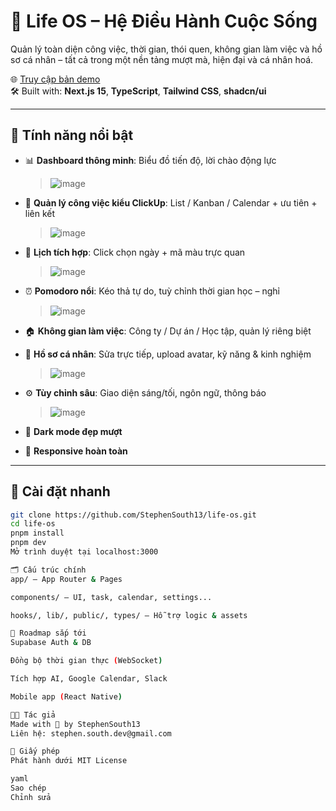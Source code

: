 # 🧠 Life OS – Hệ Điều Hành Cuộc Sống

Quản lý toàn diện công việc, thời gian, thói quen, không gian làm việc và hồ sơ cá nhân – tất cả trong một nền tảng mượt mà, hiện đại và cá nhân hoá.

🌐 [Truy cập bản demo](https://front-end-self-working-system.vercel.app/)  
🛠 Built with: **Next.js 15**, **TypeScript**, **Tailwind CSS**, **shadcn/ui**

---

## 🌟 Tính năng nổi bật

- 📊 **Dashboard thông minh**: Biểu đồ tiến độ, lời chào động lực
  >![image](https://github.com/user-attachments/assets/bc92b96f-cd34-48c8-b185-d86aea729986)

- 🎯 **Quản lý công việc kiểu ClickUp**: List / Kanban / Calendar + ưu tiên + liên kết
  >![image](https://github.com/user-attachments/assets/adb06e37-2743-4f0d-a176-31b0c5a59023)

- 📅 **Lịch tích hợp**: Click chọn ngày + mã màu trực quan
  >![image](https://github.com/user-attachments/assets/142d06f5-8d2b-4a50-96ef-8ac11c0cc305)

- ⏰ **Pomodoro nổi**: Kéo thả tự do, tuỳ chỉnh thời gian học – nghỉ
  > ![image](https://github.com/user-attachments/assets/e4656524-252d-4a33-b213-2afda50ceb55)

- 🏠 **Không gian làm việc**: Công ty / Dự án / Học tập, quản lý riêng biệt
- 👤 **Hồ sơ cá nhân**: Sửa trực tiếp, upload avatar, kỹ năng & kinh nghiệm
  >![image](https://github.com/user-attachments/assets/97643dbc-7c9f-4974-9f81-96f030d881fe)

- ⚙️ **Tùy chỉnh sâu**: Giao diện sáng/tối, ngôn ngữ, thông báo
  >![image](https://github.com/user-attachments/assets/0fd8381e-21ac-40d9-91ed-4d7f4e1784fc)

- 🌙 **Dark mode đẹp mượt**
- 📱 **Responsive hoàn toàn**

---

## 🚀 Cài đặt nhanh

```bash
git clone https://github.com/StephenSouth13/life-os.git
cd life-os
pnpm install
pnpm dev
Mở trình duyệt tại localhost:3000

🗂️ Cấu trúc chính
app/ – App Router & Pages

components/ – UI, task, calendar, settings...

hooks/, lib/, public/, types/ – Hỗ trợ logic & assets

🔮 Roadmap sắp tới
Supabase Auth & DB

Đồng bộ thời gian thực (WebSocket)

Tích hợp AI, Google Calendar, Slack

Mobile app (React Native)

👨‍💻 Tác giả
Made with 💚 by StephenSouth13
Liên hệ: stephen.south.dev@gmail.com

📄 Giấy phép
Phát hành dưới MIT License

yaml
Sao chép
Chỉnh sửa
